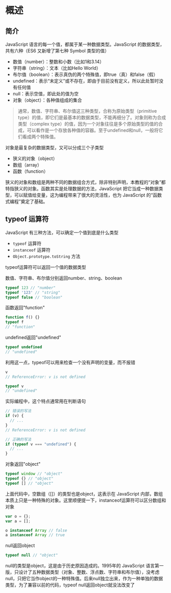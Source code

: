 # 概述

## 简介

JavaScript 语言的每一个值，都属于某一种数据类型。JavaScript 的数据类型，共有六种（ES6 又新增了第七种 Symbol 类型的值）

+ 数值（number）：整数和小数（比如1和3.14）
+ 字符串（string）：文本（比如Hello World）
+ 布尔值（boolean）：表示真伪的两个特殊值，即true（真）和false（假）
+ undefined：表示“未定义”或不存在，即由于目前没有定义，所以此处暂时没有任何值
+ null：表示空值，即此处的值为空
+ 对象（object）：各种值组成的集合

> 通常，数值、字符串、布尔值这三种类型，合称为原始类型（primitive type）的值，即它们是最基本的数据类型，不能再细分了。对象则称为合成类型（complex type）的值，因为一个对象往往是多个原始类型的值的合成，可以看作是一个存放各种值的容器。至于undefined和null，一般将它们看成两个特殊值。

对象是最复杂的数据类型，又可以分成三个子类型

+ 狭义的对象（object）
+ 数组（array）
+ 函数（function）

狭义的对象和数组是两种不同的数据组合方式，除非特别声明，本教程的“对象”都特指狭义的对象。函数其实是处理数据的方法，JavaScript 把它当成一种数据类型，可以赋值给变量，这为编程带来了很大的灵活性，也为 JavaScript 的“函数式编程”奠定了基础。

## typeof 运算符

JavaScript 有三种方法，可以确定一个值到底是什么类型

+ `typeof` 运算符
+ `instanceof` 运算符
+ `Object.prototype.toString` 方法

typeof运算符可以返回一个值的数据类型

数值、字符串、布尔值分别返回number、string、boolean

```javascript
typeof 123 // "number"
typeof '123' // "string"
typeof false // "boolean"
```

函数返回"function"

```javascript
function f() {}
typeof f
// "function"
```

undefined返回"undefined"

```javascript
typeof undefined
// "undefined"
```

利用这一点，typeof可以用来检查一个没有声明的变量，而不报错

```javascript
v
// ReferenceError: v is not defined

typeof v
// "undefined"
```

实际编程中，这个特点通常用在判断语句

```javascript
// 错误的写法
if (v) {
  // ...
}
// ReferenceError: v is not defined

// 正确的写法
if (typeof v === "undefined") {
  // ...
}
```

对象返回"object"

```javascript
typeof window // "object"
typeof {} // "object"
typeof [] // "object"
```

上面代码中，空数组（[]）的类型也是object，这表示在 JavaScript 内部，数组本质上只是一种特殊的对象。这里顺便提一下，instanceof运算符可以区分数组和对象

```javascript
var o = {};
var a = [];

o instanceof Array // false
a instanceof Array // true
```

null返回object

```javascript
typeof null // "object"
```

null的类型是object，这是由于历史原因造成的。1995年的 JavaScript 语言第一版，只设计了五种数据类型（对象、整数、浮点数、字符串和布尔值），没考虑null，只把它当作object的一种特殊值。后来null独立出来，作为一种单独的数据类型，为了兼容以前的代码，typeof null返回object就没法改变了
